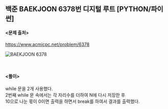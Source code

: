 ## 백준 BAEKJOON 6378번 디지털 루트 [PYTHON/파이썬]

#### <문제 출처><br>
https://www.acmicpc.net/problem/6378

![BAEKJOON 6378](https://blog.kakaocdn.net/dn/tm8lv/btrT4R2gBk1/8fct0VgvkKM2ewrekVrQmk/img.png)

<br>

#### <풀이><br>

while 문을 2개 사용했다.  
2번째 while 문 속에서는 각 자리수를 더하여 N에 다시 저장한 후  
10으로 나눈 몫이 0이면 출력을 하면서 break를 하여서 결과를 출력했다.